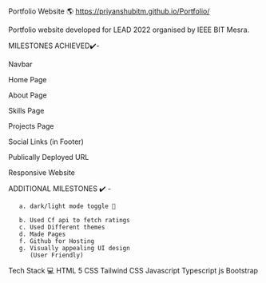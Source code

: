 Portfolio Website 🌎
https://priyanshubitm.github.io/Portfolio/

Portfolio website developed for LEAD 2022 organised by IEEE BIT Mesra.

MILESTONES ACHIEVED✔️-

Navbar

Home Page

About Page

Skills Page

Projects Page

Social Links (in Footer)

Publically Deployed URL

Responsive Website

ADDITIONAL MILESTONES ✔️ -

       a. dark/light mode toggle 🌙
       
       b. Used Cf api to fetch ratings
       c. Used Different themes
       d. Made Pages
       f. Github for Hosting
       g. Visually appealing UI design
          (User Friendly)
Tech Stack 💻
HTML 5
CSS
Tailwind CSS
Javascript
Typescript js
Bootstrap
